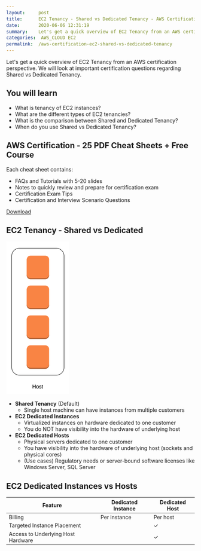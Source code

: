 ```yaml
---
layout:     post
title:      EC2 Tenancy - Shared vs Dedicated Tenancy - AWS Certification
date:       2020-06-06 12:31:19
summary:    Let's get a quick overview of EC2 Tenancy from an AWS certification perspective. We will look at important certification questions regarding Shared vs Dedicated Tenancy. 
categories:  AWS_CLOUD EC2
permalink:  /aws-certification-ec2-shared-vs-dedicated-tenancy
---
```


Let's get a quick overview of EC2 Tenancy from an AWS certification perspective. We will look at important certification questions regarding Shared vs Dedicated Tenancy.

## You will learn
- What is tenancy of EC2 instances?
- What are the different types of EC2 tenancies?
- What is the comparison between Shared and Dedicated Tenancy?
- When do you use Shared vs Dedicated Tenancy?

## AWS Certification - 25 PDF Cheat Sheets + Free Course

Each cheat sheet contains:
- FAQs and Tutorials with 5-20 slides
- Notes to quickly review and prepare for certification exam
- Certification Exam Tips
- Certification and Interview Scenario Questions

<div>
 <a href="https://links.in28minutes.com/cloud-in28minutes-teachable-free-link" target="_blank" class="button instagram">Download</a>
</div>


## EC2 Tenancy - Shared vs Dedicated
![](/images/aws/ec2-host.png)
- **Shared Tenancy** (Default)
	- Single host machine can have instances from multiple customers
- **EC2 Dedicated Instances**
	- Virtualized instances on hardware dedicated to one customer
	- You do NOT have visibility into the hardware of underlying host
- **EC2 Dedicated Hosts**
	- Physical servers dedicated to one customer
	- You have visibility into the hardware of underlying host (sockets and physical cores)
	- (Use cases) Regulatory needs or server-bound software licenses like Windows Server, SQL Server

## EC2 Dedicated Instances vs Hosts
 
| Feature |Dedicated Instance  | Dedicated Host | 
|--|--|--|
| Billing    | Per instance      | Per host        |
| Targeted Instance Placement |        |  ✓      |
| Access to Underlying Host Hardware |        |  ✓      |